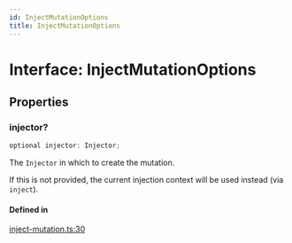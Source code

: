 ```yaml
---
id: InjectMutationOptions
title: InjectMutationOptions
---
```


# Interface: InjectMutationOptions

## Properties

### injector?

```ts
optional injector: Injector;
```

The `Injector` in which to create the mutation.

If this is not provided, the current injection context will be used instead (via `inject`).

#### Defined in

[inject-mutation.ts:30](https://github.com/TanStack/query/blob/main/packages/angular-query-experimental/src/inject-mutation.ts#L30)
